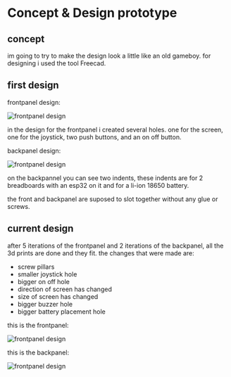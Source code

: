 # Concept & Design prototype

## concept
im going to try to make the design look a little like an old gameboy. for designing i used the tool Freecad. 

## first design

frontpanel design:

![frontpanel design](https://teemiixuujuu34-fa53a7.dev.hihva.nl/assets/designfrontpicture.png)

in the design for the frontpanel i created several holes. one for the screen, one for the joystick, two push buttons, and an on off button. 

backpanel design:

![frontpanel design](https://teemiixuujuu34-fa53a7.dev.hihva.nl/assets/designbackpicture.png)

on the backpannel you can see two indents, these indents are for 2 breadboards with an esp32 on it and for a li-ion 18650 battery. 

the front and backpanel are suposed to slot together without any glue or screws.

## current design
after 5 iterations of the frontpanel and 2 iterations of the backpanel, all the 3d prints are done and they fit.
the changes that were made are:
- screw pillars
- smaller joystick hole
- bigger on off hole
- direction of screen has changed
- size of screen has changed
- bigger buzzer hole
- bigger battery placement hole


this is the frontpanel:

![frontpanel design](https://teemiixuujuu34-fa53a7.dev.hihva.nl/assets/frontpanel_v5.png)

this is the backpanel:

![frontpanel design](https://teemiixuujuu34-fa53a7.dev.hihva.nl/assets/backpanel_v2.png)
